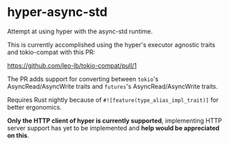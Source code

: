 # hyper-async-std

Attempt at using hyper with the async-std runtime.

This is currently accomplished using the hyper's executor agnostic traits and tokio-compat with this PR:

https://github.com/leo-lb/tokio-compat/pull/1

The PR adds support for converting between `tokio`'s AsyncRead/AsyncWrite traits and `futures`'s AsyncRead/AsyncWrite traits.

Requires Rust nightly because of `#![feature(type_alias_impl_trait)]` for better ergonomics.

**Only the HTTP client of hyper is currently supported**, implementing HTTP server support has yet to be implemented and **help would be appreciated on this**.
